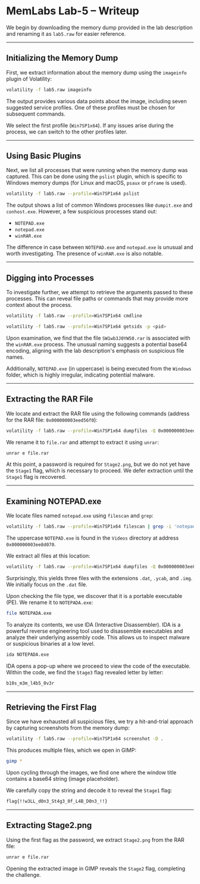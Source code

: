 # MemLabs Lab-5 – Writeup

We begin by downloading the memory dump provided in the lab description and renaming it as `lab5.raw` for easier reference.

---

## Initializing the Memory Dump

First, we extract information about the memory dump using the `imageinfo` plugin of Volatility:

```bash
volatility -f lab5.raw imageinfo  
```

The output provides various data points about the image, including seven suggested service profiles. One of these profiles must be chosen for subsequent commands.

We select the first profile (`Win7SP1x64`). If any issues arise during the process, we can switch to the other profiles later.

---

## Using Basic Plugins

Next, we list all processes that were running when the memory dump was captured. This can be done using the `pslist` plugin, which is specific to Windows memory dumps (for Linux and macOS, `psaux` or `pframe` is used).

```bash
volatility -f lab5.raw --profile=Win7SP1x64 pslist  
```

The output shows a list of common Windows processes like `dumpit.exe` and `conhost.exe`. However, a few suspicious processes stand out:

- `NOTEPAD.exe`
- `notepad.exe`  
- `winRAR.exe`

The difference in case between `NOTEPAD.exe` and `notepad.exe` is unusual and worth investigating. The presence of `winRAR.exe` is also notable.

---

## Digging into Processes

To investigate further, we attempt to retrieve the arguments passed to these processes. This can reveal file paths or commands that may provide more context about the process.

```bash
volatility -f lab5.raw --profile=Win7SP1x64 cmdline  
```

```bash
volatility -f lab5.raw --profile=Win7SP1x64 getsids -p <pid>  
```

Upon examination, we find that the file `SW1wb3J0YW50.rar` is associated with the `winRAR.exe` process. The unusual naming suggests a potential base64 encoding, aligning with the lab description's emphasis on suspicious file names.

Additionally, `NOTEPAD.exe` (in uppercase) is being executed from the `Windows` folder, which is highly irregular, indicating potential malware.

---

## Extracting the RAR File

We locate and extract the RAR file using the following commands (address for the RAR file: `0x000000003eed56f0`):

```bash
volatility -f lab5.raw --profile=Win7SP1x64 dumpfiles -Q 0x000000003eed56f0 -D .  
```

We rename it to `file.rar` and attempt to extract it using `unrar`:

```bash
unrar e file.rar  
```

At this point, a password is required for `Stage2.png`, but we do not yet have the `Stage1` flag, which is necessary to proceed. We defer extraction until the `Stage1` flag is recovered.

---

## Examining NOTEPAD.exe

We locate files named `notepad.exe` using `filescan` and `grep`:

```bash
volatility -f lab5.raw --profile=Win7SP1x64 filescan | grep -i 'notepad.exe'  
```

The uppercase `NOTEPAD.exe` is found in the `Videos` directory at address `0x000000003ee8d070`.

We extract all files at this location:

```bash
volatility -f lab5.raw --profile=Win7SP1x64 dumpfiles -Q 0x000000003ee8d070 -D .  
```

Surprisingly, this yields three files with the extensions `.dat`, `.ycab`, and `.img`. We initially focus on the `.dat` file.

Upon checking the file type, we discover that it is a portable executable (PE). We rename it to `NOTEPADA.exe`:

```bash
file NOTEPADA.exe  
```

To analyze its contents, we use IDA (Interactive Disassembler). IDA is a powerful reverse engineering tool used to disassemble executables and analyze their underlying assembly code. This allows us to inspect malware or suspicious binaries at a low level.

```bash
ida NOTEPADA.exe  
```

IDA opens a pop-up where we proceed to view the code of the executable. Within the code, we find the `Stage3` flag revealed letter by letter:

```txt
b10s_m3m_l4b5_0v3r  
```

---

## Retrieving the First Flag

Since we have exhausted all suspicious files, we try a hit-and-trial approach by capturing screenshots from the memory dump:

```bash
volatility -f lab5.raw --profile=Win7SP1x64 screenshot -D .  
```

This produces multiple files, which we open in GIMP:

```bash
gimp *  
```

Upon cycling through the images, we find one where the window title contains a base64 string (image placeholder).

We carefully copy the string and decode it to reveal the `Stage1` flag:

```txt
flag{!!w3LL_d0n3_St4g3_0f_L4B_D0n3_!!}  
```

---

## Extracting Stage2.png

Using the first flag as the password, we extract `Stage2.png` from the RAR file:

```bash
unrar e file.rar  
```

Opening the extracted image in GIMP reveals the `Stage2` flag, completing the challenge.
